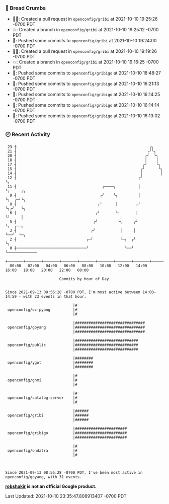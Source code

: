### 🍞 Bread Crumbs

 * ✍🏼: Created a pull request in `openconfig/gribi` at 2021-10-10 19:25:26 -0700 PDT
 * 💥: Created a branch in `openconfig/gribi` at 2021-10-10 19:25:12 -0700 PDT
 * 🚢: Pushed some commits to `openconfig/gribi` at 2021-10-10 19:24:00 -0700 PDT
 * ✍🏼: Created a pull request in `openconfig/gribi` at 2021-10-10 19:19:26 -0700 PDT
 * 💥: Created a branch in `openconfig/gribi` at 2021-10-10 19:16:25 -0700 PDT
 * 🚢: Pushed some commits to `openconfig/gribigo` at 2021-10-10 18:48:27 -0700 PDT
 * 🚢: Pushed some commits to `openconfig/gribigo` at 2021-10-10 16:21:13 -0700 PDT
 * 🚢: Pushed some commits to `openconfig/gribigo` at 2021-10-10 16:14:25 -0700 PDT
 * 🚢: Pushed some commits to `openconfig/gribigo` at 2021-10-10 16:14:14 -0700 PDT
 * 🚢: Pushed some commits to `openconfig/gribigo` at 2021-10-10 16:13:02 -0700 PDT

### 🕘 Recent Activity
```
 23 ┼                                                           ╭╮
 21 ┤                                                          ╭╯╰╮
 20 ┤                                                         ╭╯  ╰╮
 18 ┤                                                         │    │
 17 ┤                                                        ╭╯    ╰╮
 15 ┤                                                       ╭╯      ╰╮
 14 ┤                                                       │        │
 12 ┤                                                      ╭╯        ╰╮
 11 ┤                                      ╭────╮          │          ╰╮     ╭╮
  9 ┤                                     ╭╯    ╰╮         │           ╰╮  ╭─╯╰╮
  8 ┤                                    ╭╯      │        ╭╯            ╰╮╭╯   ╰╮
  6 ┤                                   ╭╯       ╰╮       │              ╰╯     │
  5 ┤                                  ╭╯         ╰╮     ╭╯                     ╰╮  ╭──╮
  3 ┤                                 ╭╯           │     │                       ╰──╯  ╰─╮
  2 ┤                               ╭─╯            ╰─╮  ╭╯                               ╰╮
  0 ┼───────────────────────────────╯                ╰──╯                                 ╰─────────────
    +───────+───────+───────+───────+───────+───────+───────+───────+───────+───────+───────+───────+────
  00:00   02:00   04:00   06:00   08:00   10:00   12:00   14:00   16:00   18:00   20:00   22:00   00:00   

						Commits by Hour of Day


Since 2021-09-13 08:56:28 -0700 PDT, I'm most active between 14:00-14:59 - with 23 events in that hour.

```



```
                              |#
 openconfig/oc-pyang          |#
                              |#

                              |###############################
 openconfig/goyang            |###############################
                              |###############################

                              |############################
 openconfig/public            |############################
                              |############################

                              |########
 openconfig/ygot              |########
                              |########

                              |#
 openconfig/gnmi              |#
                              |#

                              |#
 openconfig/catalog-server    |#
                              |#

                              |######
 openconfig/gribi             |######
                              |######

                              |#######################
 openconfig/gribigo           |#######################
                              |#######################

                              |#
 openconfig/ondatra           |#
                              |#



Since 2021-09-13 08:56:28 -0700 PDT, I've been most active in openconfig/goyang, with 31 events.

```
**[robshakir](mailto:robjs@google.com) is not an official Google product.**  


Last Updated: 2021-10-10 23:35:47.806913407 -0700 PDT
